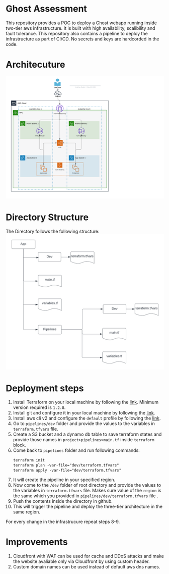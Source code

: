 # Ghost Assessment

This repository provides a POC to deploy a Ghost webapp running inside two-tier aws infrastructure. It is built with high availability, scalibility and fault tolerance. This repository also contains a pipeline to deploy the infrastructure as part of CI/CD. No secrets and keys are hardcorded in the code.

# Architecuture 
![Alt text](images/main-architecutre.png?raw=true "Title")



# Directory Structure
The Directory follows the following structure:
![Alt text](images/directory.png?raw=true "Title")

# Deployment steps
1. Install Terraform on your local machine by following the [link](https://learn.hashicorp.com/tutorials/terraform/install-cli). Minimum version required is `1.2.8`.
2. Install git and configure it in your local machine by following the [link](https://github.com/git-guides/install-git).
3. Install aws cli v2 and configure the `default` profile by following the [link](https://docs.aws.amazon.com/cli/latest/userguide/getting-started-install.html).
4. Go to `pipelines/dev` folder and provide the values to the variables in `terraform.tfvars` file.
5. Create a S3 bucket and a dynamo db table to save terraform states and provide those names in `project>pipelines>main.tf` inside `terraform` block.
6. Come back to `pipelines` folder and run following commands:
   ```
   terraform init
   terraform plan -var-file="dev/terraform.tfvars"
   terraform apply -var-file="dev/terraform.tfvars"
   ```
7. It will create the pipeline in your specified region. 
8.  Now come to the `/dev` folder of root directory and provide the values to the variables in `terraform.tfvars` file. Makes sure value of the `region` is the same which you provided in `pipelines/dev/terraform.tfvars` file .
9.  Push the contents inside the directory in github.
10. This will trigger the pipeline and deploy the three-tier architecture in the same region.

For every change in the infrastrucure repeat steps 8-9.


# Improvements
1. Cloudfront with WAF can be used for cache and DDoS attacks and make the website avaliable only via Cloudfront by using custom header.
2. Custom domain names can be used instead of default aws dns names.